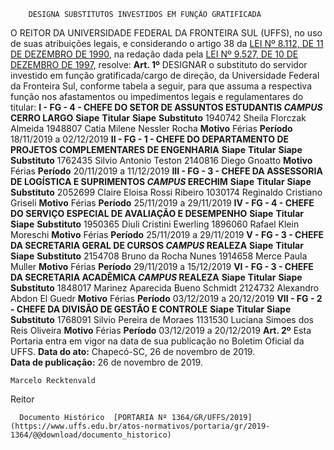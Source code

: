         DESIGNA SUBSTITUTOS INVESTIDOS EM FUNÇÃO GRATIFICADA  

 O REITOR DA UNIVERSIDADE FEDERAL DA FRONTEIRA SUL (UFFS), no uso de suas atribuições legais, e considerando o artigo 38 da [LEI Nº 8.112, DE 11 DE DEZEMBRO DE 1990](http://www.planalto.gov.br/ccivil_03/LEIS/L8112cons.htm), na redação dada pela [LEI Nº 9.527, DE 10 DE DEZEMBRO DE 1997](http://www.planalto.gov.br/ccivil_03/LEIS/L9527.htm), resolve:   **Art. 1º**  DESIGNAR o substituto do servidor investido em função gratificada/cargo de direção, da Universidade Federal da Fronteira Sul, conforme tabela a seguir, para que assuma a respectiva função nos afastamentos ou impedimentos legais e regulamentares do titular: **I - FG - 4 - CHEFE DO SETOR DE ASSUNTOS ESTUDANTIS *CAMPUS*  CERRO LARGO**     **Siape**   **Titular**   **Siape**   **Substituto**     1940742   Sheila Florczak Almeida   1948807   Catia Milene Nessler Rocha     **Motivo**   Férias   **Período**   18/11/2019 a 02/12/2019     **II - FG - 1 - CHEFE DO DEPARTAMENTO DE PROJETOS COMPLEMENTARES DE ENGENHARIA**     **Siape**   **Titular**   **Siape**   **Substituto**     1762435   Silvio Antonio Teston   2140816   Diego Gnoatto     **Motivo**   Férias   **Período**   20/11/2019 a 11/12/2019     **III - FG - 3 - CHEFE DA ASSESSORIA DE LOGÍSTICA E SUPRIMENTOS *CAMPUS*  ERECHIM**     **Siape**   **Titular**   **Siape**   **Substituto**     2052699   Claire Eloisa Rossi Ribeiro   1030174   Reginaldo Cristiano Griseli     **Motivo**   Férias   **Período**   25/11/2019 a 29/11/2019     **IV - FG - 4 - CHEFE DO SERVIÇO ESPECIAL DE AVALIAÇÃO E DESEMPENHO**     **Siape**   **Titular**   **Siape**   **Substituto**     1950365   Diuli Cristini Ewerling   1896060   Rafael Klein Moreschi     **Motivo**   Férias   **Período**   25/11/2019 a 29/11/2019     **V - FG - 3 - CHEFE DA SECRETARIA GERAL DE CURSOS *CAMPUS*  REALEZA**     **Siape**   **Titular**   **Siape**   **Substituto**     2154708   Bruno da Rocha Nunes   1914658   Merce Paula Muller     **Motivo**   Férias   **Período**   29/11/2019 a 15/12/2019     **VI - FG - 3 - CHEFE DA SECRETARIA ACADÊMICA *CAMPUS*  REALEZA**     **Siape**   **Titular**   **Siape**   **Substituto**     1848017   Marinez Aparecida Bueno Schmidt   2124732   Alexandro Abdon El Guedr     **Motivo**   Férias   **Período**   03/12/2019 a 20/12/2019     **VII - FG - 2 - CHEFE DA DIVISÃO DE GESTÃO E CONTROLE**     **Siape**   **Titular**   **Siape**   **Substituto**     1768091   Silvio Pereira de Moraes   1131530   Luciana Simoes dos Reis Oliveira     **Motivo**   Férias   **Período**   03/12/2019 a 20/12/2019       **Art. 2º**  Esta Portaria entra em vigor na data de sua publicação no Boletim Oficial da UFFS.      **Data do ato:** Chapecó-SC, 26 de novembro de 2019.   
 **Data de publicação:**  26 de novembro de 2019. 

    Marcelo Recktenvald   
 Reitor 

      Documento Histórico  [PORTARIA Nº 1364/GR/UFFS/2019](https://www.uffs.edu.br/atos-normativos/portaria/gr/2019-1364/@@download/documento_historico)     
      